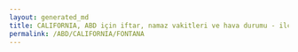 ```yaml
---
layout: generated_md
title: CALIFORNIA, ABD için iftar, namaz vakitleri ve hava durumu - ilçe/eyalet seç
permalink: /ABD/CALIFORNIA/FONTANA
---
```


<script type="text/javascript">
  var country = ABD;
  var city = CALIFORNIA;
  var state = FONTANA;
  var lat = 72;
  var lon = 21;
</script>
